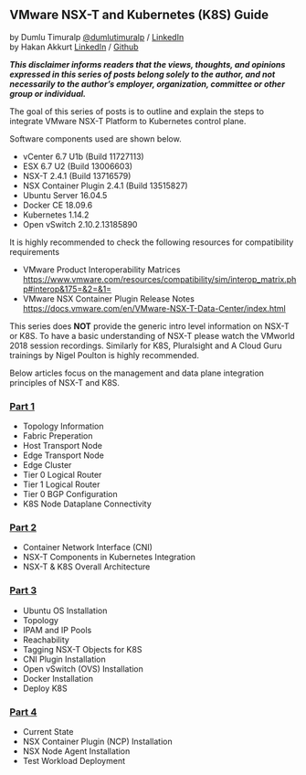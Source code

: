 ## VMware NSX-T and Kubernetes (K8S) Guide
by Dumlu Timuralp [@dumlutimuralp](https://twitter.com/dumlutimuralp) / [LinkedIn](https://www.linkedin.com/in/dumlutimuralp/)  
by Hakan Akkurt [LinkedIn](https://www.linkedin.com/in/hakkurt/) / [Github](https://github.com/hakkurt)

_**This disclaimer informs readers that the views, thoughts, and opinions expressed in this series of posts belong solely to the author, and not necessarily to the author’s employer, organization, committee or other group or individual.**_

The goal of this series of posts is to outline and explain the steps to integrate VMware NSX-T Platform to Kubernetes control plane. 

Software components used are shown below.

- vCenter 6.7 U1b (Build 11727113)
- ESX 6.7 U2 (Build 13006603)
- NSX-T 2.4.1 (Build 13716579)
- NSX Container Plugin 2.4.1 (Build 13515827)
- Ubuntu Server 16.04.5
- Docker CE 18.09.6
- Kubernetes 1.14.2
- Open vSwitch 2.10.2.13185890

It is highly recommended to check the following resources for compatibility requirements
* VMware Product Interoperability Matrices  
https://www.vmware.com/resources/compatibility/sim/interop_matrix.php#interop&175=&2=&1=
* VMware NSX Container Plugin Release Notes 
https://docs.vmware.com/en/VMware-NSX-T-Data-Center/index.html

This series does **NOT** provide the generic intro level information on NSX-T or K8S. To have a basic understanding of NSX-T please watch the VMworld 2018 session recordings. Similarly for K8S, Pluralsight and A Cloud Guru trainings by Nigel Poulton is highly recommended.  

Below articles focus on the management and data plane integration principles of NSX-T and K8S. 

### [Part 1](https://github.com/dumlutimuralp/nsx-t-k8s/blob/master/Part%201/README.md)

* Topology Information
* Fabric Preperation
* Host Transport Node
* Edge Transport Node
* Edge Cluster
* Tier 0 Logical Router
* Tier 1 Logical Router
* Tier 0 BGP Configuration
* K8S Node Dataplane Connectivity


### [Part 2](https://github.com/dumlutimuralp/nsx-t-k8s/blob/master/Part%202/README.md)

* Container Network Interface (CNI)
* NSX-T Components in Kubernetes Integration
* NSX-T & K8S Overall Architecture

### [Part 3](https://github.com/dumlutimuralp/nsx-t-k8s/blob/master/Part%203/README.md)

* Ubuntu OS Installation
* Topology
* IPAM and IP Pools
* Reachability
* Tagging NSX-T Objects for K8S
* CNI Plugin Installation
* Open vSwitch (OVS) Installation
* Docker Installation
* Deploy K8S

### [Part 4](https://github.com/dumlutimuralp/nsx-t-k8s/blob/master/Part%204/README.md)

* Current State
* NSX Container Plugin (NCP) Installation
* NSX Node Agent Installation
* Test Workload Deployment


